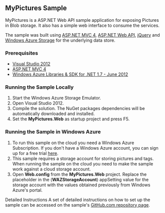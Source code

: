 ## MyPictures Sample

MyPictures is a ASP.NET Web API sample application for exposing Pictures in Blob storage. It also has a simple web interface to consume the services.

The sample was built using [ASP.NET MVC 4](http://www.asp.net/mvc/mvc4), [ASP.NET Web API](http://www.asp.net/web-api), [jQuery](http://jquery.com/) and [Windows Azure Storage](http://www.windowsazure.com/en-us/home/features/storage/) for the underlying data store.

### Prerequisites
* [Visual Studio 2012](http://www.microsoft.com/visualstudio/11/)
* [ASP.NET MVC 4](http://www.asp.net/mvc/mvc4)
* [Windows Azure Libraries & SDK for .NET 1.7 - June 2012](http://www.windowsazure.com/en-us/develop/downloads/)

### Running the Sample Locally
1. Start the Windows Azure Storage Emulator.
2. Open Visual Studio 2012.
3. Compile the solution. The NuGet packages dependencies will be automatically downloaded and installed.
4. Set the **MyPictures.Web** as startup project and press F5.

### Running the Sample in Windows Azure
1. To run this sample on the cloud you need a Windows Azure Subscription. If you don't have a Windows Azure account, you can sign up for a free trial [here](http://bit.ly/windowsazuretrial).
2. This sample requires a storage account for storing pictures and tags. When running the sample on the cloud you need to make the sample work against a cloud storage account.
3. Open **Web.config** from the **MyPictures.Web** project. Replace the placeholder in the  (**WAZStorageAccount**) appSetting value for the storage account with the values obtained previously from Windows Azure's portal.

Detailed Instructions
A set of detailed instructions on how to set up the sample can be accessed on the sample's [GitHub.com repository page](https://github.com/WindowsAzure-Samples/MyPictures/blob/master/SAMPLE.md "Detailed Sample Walk-through").
